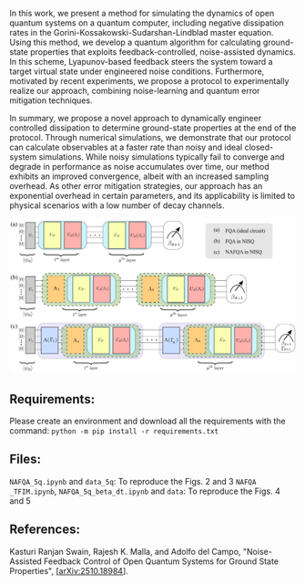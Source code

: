 In this work, we present a method for simulating the dynamics of open quantum systems on a quantum computer, including negative dissipation rates in the Gorini-Kossakowski-Sudarshan-Lindblad master equation. Using this method, we develop a quantum algorithm for calculating ground-state properties that exploits feedback-controlled, noise-assisted dynamics. In this scheme, Lyapunov-based feedback steers the system toward a target virtual state under engineered noise conditions. Furthermore, motivated by recent experiments, we propose a protocol to experimentally realize our approach, combining noise-learning and quantum error mitigation techniques.

In summary, we propose a novel approach to dynamically engineer controlled dissipation to determine ground-state properties at the end of the protocol. Through numerical simulations, we demonstrate that our protocol can calculate observables at a faster rate than noisy and ideal closed-system simulations. While noisy simulations typically fail to converge and degrade in performance as noise accumulates over time, our method exhibits an improved convergence, albeit with an increased sampling overhead. As other error mitigation strategies, our approach has an exponential overhead in certain parameters, and its applicability is limited to physical scenarios with a low number of decay channels.

![Figure](./Plots/schematicv1.jpg)

## Requirements: 

Please create an environment and download all the requirements with the command: 
```python -m pip install -r requirements.txt```

## Files:

`NAFQA_5q.ipynb` and `data_5q`: To reproduce the Figs. 2 and 3
`NAFQA _TFIM.ipynb`, `NAFQA_5q_beta_dt.ipynb` and ```data```: To reproduce the Figs. 4 and 5

## References:

Kasturi Ranjan Swain, Rajesh K. Malla, and Adolfo del Campo, "Noise-Assisted Feedback Control of Open Quantum Systems for Ground State Properties", [[arXiv:2510.18984](https://arxiv.org/abs/2510.18984)].
